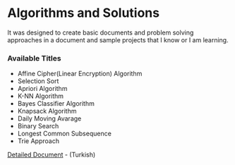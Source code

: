# Algorithms and Solutions

It was designed to create basic documents and problem solving approaches in a document and sample projects that I know or I am learning.

### Available Titles

* Affine Cipher(Linear Encryption) Algorithm
* Selection Sort
* Apriori Algorithm
* K-NN Algorithm
* Bayes Classifier Algorithm
* Knapsack Algorithm
* Daily Moving Avarage
* Binary Search
* Longest Common Subsequence
* Trie Approach


[Detailed Document](https://yusufcakal.gitbooks.io/algoritmalar-ve-yaklasimlar/content/) - (Turkish)
